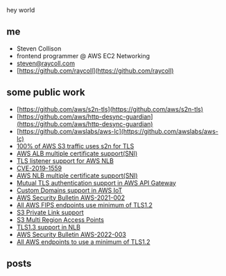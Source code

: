 hey world

## me

* Steven Collison
* frontend programmer @ AWS EC2 Networking
* [steven@raycoll.com](steven@raycoll.com)
* [https://github.com/raycoll](https://github.com/raycoll)

## some public work

* [https://github.com/aws/s2n-tls](https://github.com/aws/s2n-tls)
* [https://github.com/aws/http-desync-guardian](https://github.com/aws/http-desync-guardian)
* [https://github.com/awslabs/aws-lc](https://github.com/awslabs/aws-lc)
* [100% of AWS S3 traffic uses s2n for TLS](https://aws.amazon.com/blogs/security/s2n-is-now-handling-100-percent-of-of-ssl-traffic-for-amazon-s3)
* [AWS ALB multiple certificate support(SNI)](https://aws.amazon.com/blogs/aws/new-application-load-balancer-sni)
* [TLS listener support for AWS NLB](https://aws.amazon.com/blogs/aws/new-tls-termination-for-network-load-balancers)
* [CVE-2019-1559](https://www.openssl.org/news/secadv/20190226.txt)
* [AWS NLB multiple certificate support(SNI)](https://aws.amazon.com/about-aws/whats-new/2019/09/elastic-load-balancing-network-load-balancers-now-supports-multiple-tls-certificates-using-server-name-indication)
* [Mutual TLS authentication support in AWS API Gateway](https://aws.amazon.com/blogs/compute/introducing-mutual-tls-authentication-for-amazon-api-gateway)
* [Custom Domains support in AWS IoT](https://aws.amazon.com/about-aws/whats-new/2021/03/configurable-endpoints-with-custom-domains-now-generally-available)
* [AWS Security Bulletin AWS-2021-002](https://aws.amazon.com/security/security-bulletins/AWS-2021-002)
* [All AWS FIPS endpoints use minimum of TLS1.2](https://aws.amazon.com/blogs/security/tls-1-2-required-for-aws-fips-endpoints)
* [S3 Private Link support](https://aws.amazon.com/blogs/aws/aws-privatelink-for-amazon-s3-now-available)
* [S3 Multi Region Access Points](https://aws.amazon.com/about-aws/whats-new/2021/09/amazon-s3-multi-region-access-points-replicated-data-sets)
* [TLS1.3 support in NLB](https://aws.amazon.com/about-aws/whats-new/2021/10/aws-network-load-balancer-supports-tls-1-3)
* [AWS Security Bulletin AWS-2022-003](https://aws.amazon.com/security/security-bulletins/AWS-2022-003)
* [All AWS endpoints to use a minimum of TLS1.2](https://aws.amazon.com/blogs/security/tls-1-2-required-for-aws-endpoints/)

## posts
